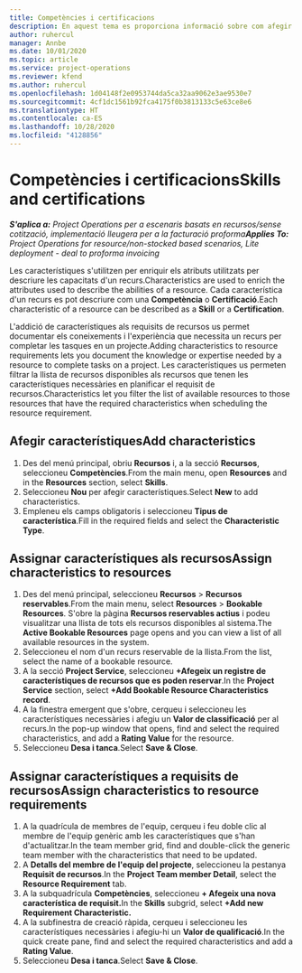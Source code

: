 ```yaml
---
title: Competències i certificacions
description: En aquest tema es proporciona informació sobre com afegir característiques de competències i certificació als recursos.
author: ruhercul
manager: Annbe
ms.date: 10/01/2020
ms.topic: article
ms.service: project-operations
ms.reviewer: kfend
ms.author: ruhercul
ms.openlocfilehash: 1d04148f2e0953744da5ca32aa9062e3ae9530e7
ms.sourcegitcommit: 4cf1dc1561b92fca4175f0b3813133c5e63ce8e6
ms.translationtype: HT
ms.contentlocale: ca-ES
ms.lasthandoff: 10/28/2020
ms.locfileid: "4128856"
---
```

# <a name="skills-and-certifications"></a><span data-ttu-id="8e0ee-103">Competències i certificacions</span><span class="sxs-lookup"><span data-stu-id="8e0ee-103">Skills and certifications</span></span>
<span data-ttu-id="8e0ee-104">_**S'aplica a:** Project Operations per a escenaris basats en recursos/sense cotització, implementació lleugera per a la facturació proforma_</span><span class="sxs-lookup"><span data-stu-id="8e0ee-104">_**Applies To:** Project Operations for resource/non-stocked based scenarios, Lite deployment - deal to proforma invoicing_</span></span>

<span data-ttu-id="8e0ee-105">Les característiques s'utilitzen per enriquir els atributs utilitzats per descriure les capacitats d'un recurs.</span><span class="sxs-lookup"><span data-stu-id="8e0ee-105">Characteristics are used to enrich the attributes used to describe the abilities of a resource.</span></span> <span data-ttu-id="8e0ee-106">Cada característica d'un recurs es pot descriure com una **Competència** o **Certificació**.</span><span class="sxs-lookup"><span data-stu-id="8e0ee-106">Each characteristic of a resource can be described as a **Skill** or a **Certification**.</span></span>

<span data-ttu-id="8e0ee-107">L'addició de característiques als requisits de recursos us permet documentar els coneixements i l'experiència que necessita un recurs per completar les tasques en un projecte.</span><span class="sxs-lookup"><span data-stu-id="8e0ee-107">Adding characteristics to resource requirements lets you document the knowledge or expertise needed by a resource to complete tasks on a project.</span></span> <span data-ttu-id="8e0ee-108">Les característiques us permeten filtrar la llista de recursos disponibles als recursos que tenen les característiques necessàries en planificar el requisit de recursos.</span><span class="sxs-lookup"><span data-stu-id="8e0ee-108">Characteristics let you filter the list of available resources to those resources that have the required characteristics when scheduling the resource requirement.</span></span>

## <a name="add-characteristics"></a><span data-ttu-id="8e0ee-109">Afegir característiques</span><span class="sxs-lookup"><span data-stu-id="8e0ee-109">Add characteristics</span></span>

1. <span data-ttu-id="8e0ee-110">Des del menú principal, obriu **Recursos** i, a la secció **Recursos**, seleccioneu **Competències**.</span><span class="sxs-lookup"><span data-stu-id="8e0ee-110">From the main menu, open **Resources** and in the **Resources** section, select **Skills**.</span></span>
2. <span data-ttu-id="8e0ee-111">Seleccioneu **Nou** per afegir característiques.</span><span class="sxs-lookup"><span data-stu-id="8e0ee-111">Select **New** to add characteristics.</span></span>
3. <span data-ttu-id="8e0ee-112">Empleneu els camps obligatoris i seleccioneu **Tipus de característica**.</span><span class="sxs-lookup"><span data-stu-id="8e0ee-112">Fill in the required fields and select the **Characteristic Type**.</span></span>

## <a name="assign-characteristics-to-resources"></a><span data-ttu-id="8e0ee-113">Assignar característiques als recursos</span><span class="sxs-lookup"><span data-stu-id="8e0ee-113">Assign characteristics to resources</span></span>

1. <span data-ttu-id="8e0ee-114">Des del menú principal, seleccioneu **Recursos** > **Recursos reservables**.</span><span class="sxs-lookup"><span data-stu-id="8e0ee-114">From the main menu, select **Resources** > **Bookable Resources**.</span></span> <span data-ttu-id="8e0ee-115">S'obre la pàgina **Recursos reservables actius** i podeu visualitzar una llista de tots els recursos disponibles al sistema.</span><span class="sxs-lookup"><span data-stu-id="8e0ee-115">The **Active Bookable Resources** page opens and you can view a list of all available resources in the system.</span></span>
2. <span data-ttu-id="8e0ee-116">Seleccioneu el nom d'un recurs reservable de la llista.</span><span class="sxs-lookup"><span data-stu-id="8e0ee-116">From the list, select the name of a bookable resource.</span></span>
3. <span data-ttu-id="8e0ee-117">A la secció **Project Service**, seleccioneu **+Afegeix un registre de característiques de recursos que es poden reservar**.</span><span class="sxs-lookup"><span data-stu-id="8e0ee-117">In the **Project Service** section, select **+Add Bookable Resource Characteristics record**.</span></span>
4. <span data-ttu-id="8e0ee-118">A la finestra emergent que s'obre, cerqueu i seleccioneu les característiques necessàries i afegiu un **Valor de classificació** per al recurs.</span><span class="sxs-lookup"><span data-stu-id="8e0ee-118">In the pop-up window that opens, find and select the required characteristics, and add a **Rating Value** for the resource.</span></span>
5. <span data-ttu-id="8e0ee-119">Seleccioneu **Desa i tanca**.</span><span class="sxs-lookup"><span data-stu-id="8e0ee-119">Select **Save & Close**.</span></span>

## <a name="assign-characteristics-to-resource-requirements"></a><span data-ttu-id="8e0ee-120">Assignar característiques a requisits de recursos</span><span class="sxs-lookup"><span data-stu-id="8e0ee-120">Assign characteristics to resource requirements</span></span>

1. <span data-ttu-id="8e0ee-121">A la quadrícula de membres de l'equip, cerqueu i feu doble clic al membre de l'equip genèric amb les característiques que s'han d'actualitzar.</span><span class="sxs-lookup"><span data-stu-id="8e0ee-121">In the team member grid, find and double-click the generic team member with the characteristics that need to be updated.</span></span>
2. <span data-ttu-id="8e0ee-122">A **Detalls del membre de l'equip del projecte**, seleccioneu la pestanya **Requisit de recursos**.</span><span class="sxs-lookup"><span data-stu-id="8e0ee-122">In the **Project Team member Detail**, select the **Resource Requirement** tab.</span></span>
3. <span data-ttu-id="8e0ee-123">A la subquadrícula **Competències**, seleccioneu **+ Afegeix una nova característica de requisit.**</span><span class="sxs-lookup"><span data-stu-id="8e0ee-123">In the **Skills** subgrid, select **+Add new Requirement Characteristic.**</span></span>
4. <span data-ttu-id="8e0ee-124">A la subfinestra de creació ràpida, cerqueu i seleccioneu les característiques necessàries i afegiu-hi un **Valor de qualificació**.</span><span class="sxs-lookup"><span data-stu-id="8e0ee-124">In the quick create pane, find and select the required characteristics and add a **Rating Value**.</span></span>
5. <span data-ttu-id="8e0ee-125">Seleccioneu **Desa i tanca**.</span><span class="sxs-lookup"><span data-stu-id="8e0ee-125">Select **Save & Close**.</span></span>